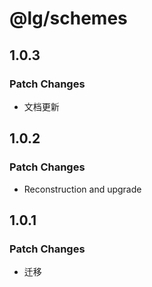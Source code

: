 # @lg/schemes

## 1.0.3

### Patch Changes

- 文档更新

## 1.0.2

### Patch Changes

- Reconstruction and upgrade

## 1.0.1

### Patch Changes

- 迁移
